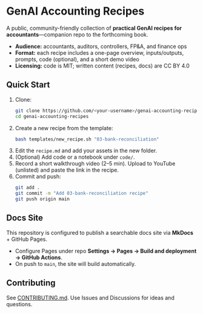 # GenAI Accounting Recipes

A public, community-friendly collection of **practical GenAI recipes for accountants**—companion repo to the forthcoming book.

- **Audience:** accountants, auditors, controllers, FP&A, and finance ops
- **Format:** each recipe includes a one-page overview, inputs/outputs, prompts, code (optional), and a short demo video
- **Licensing:** code is MIT; written content (recipes, docs) are CC BY 4.0

## Quick Start

1. Clone:
   ```bash
   git clone https://github.com/<your-username>/genai-accounting-recipes.git
   cd genai-accounting-recipes
   ```
2. Create a new recipe from the template:
   ```bash
   bash templates/new_recipe.sh "03-bank-reconciliation"
   ```
3. Edit the `recipe.md` and add your assets in the new folder.
4. (Optional) Add code or a notebook under `code/`.
5. Record a short walkthrough video (2–5 min). Upload to YouTube (unlisted) and paste the link in the recipe.
6. Commit and push:
   ```bash
   git add .
   git commit -m "Add 03-bank-reconciliation recipe"
   git push origin main
   ```

## Docs Site

This repository is configured to publish a searchable docs site via **MkDocs** + GitHub Pages.
- Configure Pages under repo **Settings → Pages → Build and deployment → GitHub Actions**.
- On push to `main`, the site will build automatically.

## Contributing

See [CONTRIBUTING.md](CONTRIBUTING.md). Use Issues and Discussions for ideas and questions.

